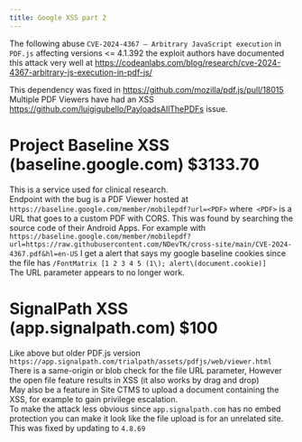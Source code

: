 ```yaml
---
title: Google XSS part 2
---
```


The following abuse `CVE-2024-4367 – Arbitrary JavaScript execution` in `PDF.js` affecting versions <= 4.1.392 the exploit authors have documented this attack very well at <https://codeanlabs.com/blog/research/cve-2024-4367-arbitrary-js-execution-in-pdf-js/>

This dependency was fixed in <https://github.com/mozilla/pdf.js/pull/18015>  
Multiple PDF Viewers have had an XSS <https://github.com/luigigubello/PayloadsAllThePDFs> issue.

# Project Baseline XSS (baseline.google.com) $3133.70

This is a service used for clinical research.  
Endpoint with the bug is a PDF Viewer hosted at `https://baseline.google.com/member/mobilepdf?url=<PDF>` where` <PDF>` is a URL that goes to a custom PDF with CORS. This was found by searching the source code of their Android Apps.
For example with `https://baseline.google.com/member/mobilepdf?url=https://raw.githubusercontent.com/NDevTK/cross-site/main/CVE-2024-4367.pdf&hl=en-US` I get a alert that says my google baseline cookies since the file has `/FontMatrix [1 2 3 4 5 (1\); alert\(document.cookie)]`  
The URL parameter appears to no longer work.

# SignalPath XSS (app.signalpath.com) $100

Like above but older PDF.js version `https://app.signalpath.com/trialpath/assets/pdfjs/web/viewer.html`  
There is a same-origin or blob check for the file URL parameter, However the open file feature results in XSS (it also works by drag and drop)  
May also be a feature in Site CTMS to upload a document containing the XSS, for example to gain privilege escalation.  
To make the attack less obvious since `app.signalpath.com` has no embed protection you can make it look like the file upload is for an unrelated site.  
This was fixed by updating to `4.8.69`
